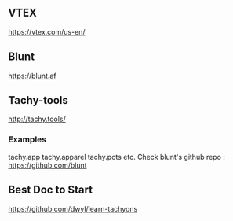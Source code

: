 ## VTEX
https://vtex.com/us-en/

## Blunt

https://blunt.af

## Tachy-tools
http://tachy.tools/


### Examples

tachy.app
tachy.apparel
tachy.pots etc. Check blunt's github repo : https://github.com/blunt

## Best Doc to Start 
https://github.com/dwyl/learn-tachyons
